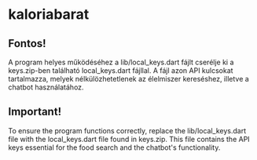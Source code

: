 # kaloriabarat

## Fontos!

A program helyes működéséhez a lib/local_keys.dart fájlt cserélje ki a keys.zip-ben található local_keys.dart fájllal. A fájl azon API kulcsokat tartalmazza, melyek nélkülözhetetlenek az élelmiszer kereséshez, illetve a chatbot használatához.

## Important!

To ensure the program functions correctly, replace the lib/local_keys.dart file with the local_keys.dart file found in keys.zip. This file contains the API keys essential for the food search and the chatbot's functionality.

